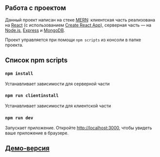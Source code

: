 Работа с проектом
-----------------

Данный проект написан на стеке [MERN](https://www.mongodb.com/mern-stack): клиентская часть реализована на [React](https://ru.reactjs.org/) (с использованием [Create React App](https://github.com/facebook/create-react-app)), серверная часть — на [Node.js](https://nodejs.org/en/), [Express](https://expressjs.com/) и [MongoDB](https://www.mongodb.com/).

Проект управляется при помощи `npm scripts` из консоли в папке проекта.

Список npm scripts
--------------------------------------------------------------------------------------------------------------------------------

### `npm install`
Устанавливает зависимости для серверной части

### `npm run clientinstall`
Устанавливает зависимости для клиентской части

### `npm run dev`
Запускает приложение.
Откройте [http://localhost:3000](http://localhost:3000/), чтобы увидеть ваше приложение в браузере.

## [Демо-версия](https://arcane-wave-48254.herokuapp.com/)